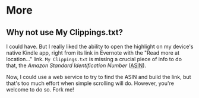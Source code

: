 # More 
## Why not use My Clippings.txt? 
I could have. But I really liked the ability to open the highlight on my device's native Kindle app, right from its link in Evernote with the "Read more at location..." link. `My Clippings.txt` is missing a crucial piece of info to do that, the *Amazon Standard Identification Number* ([ASIN](http://en.wikipedia.org/wiki/Amazon_Standard_Identification_Number)). 

Now, I could use a web service to try to find the ASIN and build the link, but that's too much effort when simple scrolling will do. However, you're welcome to do so. Fork me! 